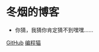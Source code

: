 # 冬烟的博客

- 你猜，我猜你肯定猜不到嘿嘿……

[GitHub](https://github.com/Dongyanmio)
[编程猫](https://shequ.codemao.cn/user/3958377)